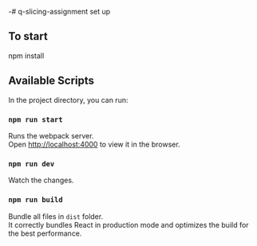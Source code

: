 -# q-slicing-assignment set up

## To start

npm install

## Available Scripts

In the project directory, you can run:

### `npm run start`

Runs the webpack server.\
Open [http://localhost:4000](http://localhost:4000) to view it in the browser.

### `npm run dev`

Watch the changes.


### `npm run build`
Bundle all files in `dist` folder.\
It correctly bundles React in production mode and optimizes the build for the best performance.